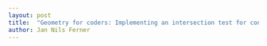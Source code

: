 ```yaml
---
layout: post
title:  "Geometry for coders: Implementing an intersection test for convex polygons"
author: Jan Nils Ferner
---
```


